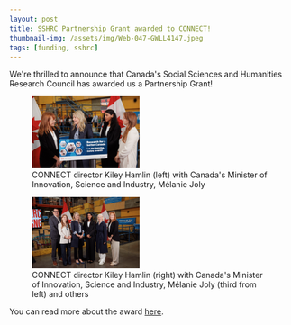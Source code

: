 ```yaml
---
layout: post
title: SSHRC Partnership Grant awarded to CONNECT!
thumbnail-img: /assets/img/Web-047-GWLL4147.jpeg
tags: [funding, sshrc]
---
```


We're thrilled to announce that Canada's Social Sciences and Humanities Research Council has awarded us a Partnership Grant! <br>

<figure>
  <img src="/assets/img/Web-047-GWLL4147.jpeg" style="width:45%">
  <figcaption>CONNECT director Kiley Hamlin (left) with Canada's Minister of Innovation, Science and Industry, Mélanie Joly</figcaption>
</figure>
<figure>
  <img src="/assets/img/Web-045-GWLL4134.jpeg" style="width:45%">
  <figcaption>CONNECT director Kiley Hamlin (right) with Canada's Minister of Innovation, Science and Industry, Mélanie Joly (third from left) and others</figcaption>
</figure>


You can read more about the award [here](https://research.ubc.ca/news/july-9-2025/over-212m-awarded-ubc-researchers-through-sshrc-partnership-partnership).